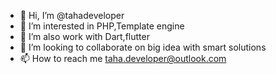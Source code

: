 - 👋 Hi, I’m @tahadeveloper
- 👀 I’m interested in PHP,Template engine
- 🌱 I’m also work with Dart,flutter
- 💞️ I’m looking to collaborate on big idea with smart solutions
- 📫 How to reach me taha.developer@outlook.com

<!---
tahadeveloper/tahadeveloper is a ✨ special ✨ repository because its `README.md` (this file) appears on your GitHub profile.
You can click the Preview link to take a look at your changes.
--->
